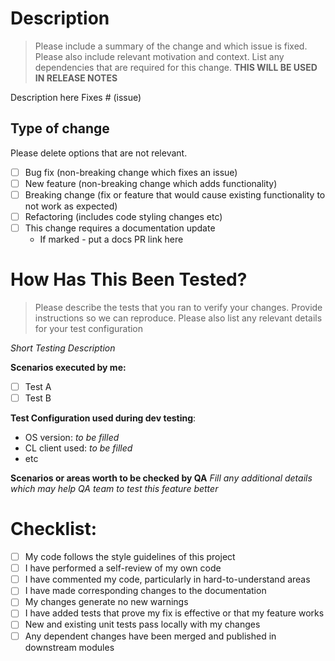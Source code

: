 # Description

>Please include a summary of the change and which issue is fixed. Please also include relevant motivation and context. List any dependencies that are required for this change. 
**THIS WILL BE USED IN RELEASE NOTES**

Description here
Fixes # (issue)

## Type of change

Please delete options that are not relevant.

- [ ] Bug fix (non-breaking change which fixes an issue)
- [ ] New feature (non-breaking change which adds functionality)
- [ ] Breaking change (fix or feature that would cause existing functionality to not work as expected)
- [ ] Refactoring (includes code styling changes etc)
- [ ] This change requires a documentation update
	- If marked - put a docs PR link here

# How Has This Been Tested?

>Please describe the tests that you ran to verify your changes. Provide instructions so we can reproduce. Please also list any relevant details for your test configuration

*Short Testing Description*

**Scenarios executed by me:**
- [ ] Test A
- [ ] Test B

**Test Configuration used during dev testing**:
* OS version: *to be filled*
* CL client used: *to be filled*
* etc

**Scenarios or areas worth to be checked by QA**
*Fill any additional details which may help QA team to test this feature better*

# Checklist:

- [ ] My code follows the style guidelines of this project
- [ ] I have performed a self-review of my own code
- [ ] I have commented my code, particularly in hard-to-understand areas
- [ ] I have made corresponding changes to the documentation
- [ ] My changes generate no new warnings
- [ ] I have added tests that prove my fix is effective or that my feature works
- [ ] New and existing unit tests pass locally with my changes
- [ ] Any dependent changes have been merged and published in downstream modules
